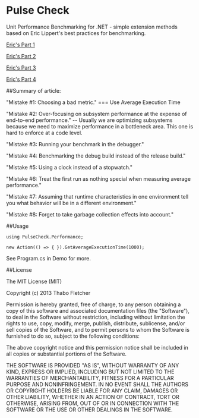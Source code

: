 Pulse Check
================

Unit Performance Benchmarking for .NET - simple extension methods based on Eric Lippert's best practices for benchmarking.

[Eric's Part 1](http://tech.pro/blog/1293/c-performance-benchmark-mistakes-part-one)

[Eric's Part 2](http://tech.pro/tutorial/1295/c-performance-benchmark-mistakes-part-two)

[Eric's Part 3](http://tech.pro/tutorial/1317/c-performance-benchmark-mistakes-part-three)

[Eric's Part 4](http://tech.pro/tutorial/1433/performance-benchmark-mistakes-part-four)


##Summary of article:

"Mistake #1: Choosing a bad metric." === Use Average Execution Time

"Mistake #2: Over-focusing on subsystem performance at the expense of end-to-end performance." -- Usually we are optimizing subsystems because we need to maximize performance in a bottleneck area. This one is hard to enforce at a code level.

"Mistake #3: Running your benchmark in the debugger."

"Mistake #4: Benchmarking the debug build instead of the release build."

"Mistake #5: Using a clock instead of a stopwatch."

"Mistake #6: Treat the first run as nothing special when measuring average performance."

"Mistake #7: Assuming that runtime characteristics in one environment tell you what behavior will be in a different environment."

"Mistake #8: Forget to take garbage collection effects into account."

##Usage

    using PulseCheck.Performance;

    new Action(() => { }).GetAverageExecutionTime(1000);

See Program.cs in Demo for more.

##License

The MIT License (MIT)

Copyright (c) 2013 Thabo Fletcher

Permission is hereby granted, free of charge, to any person obtaining a copy
of this software and associated documentation files (the "Software"), to deal
in the Software without restriction, including without limitation the rights
to use, copy, modify, merge, publish, distribute, sublicense, and/or sell
copies of the Software, and to permit persons to whom the Software is
furnished to do so, subject to the following conditions:

The above copyright notice and this permission notice shall be included in
all copies or substantial portions of the Software.

THE SOFTWARE IS PROVIDED "AS IS", WITHOUT WARRANTY OF ANY KIND, EXPRESS OR
IMPLIED, INCLUDING BUT NOT LIMITED TO THE WARRANTIES OF MERCHANTABILITY,
FITNESS FOR A PARTICULAR PURPOSE AND NONINFRINGEMENT. IN NO EVENT SHALL THE
AUTHORS OR COPYRIGHT HOLDERS BE LIABLE FOR ANY CLAIM, DAMAGES OR OTHER
LIABILITY, WHETHER IN AN ACTION OF CONTRACT, TORT OR OTHERWISE, ARISING FROM,
OUT OF OR IN CONNECTION WITH THE SOFTWARE OR THE USE OR OTHER DEALINGS IN
THE SOFTWARE.
